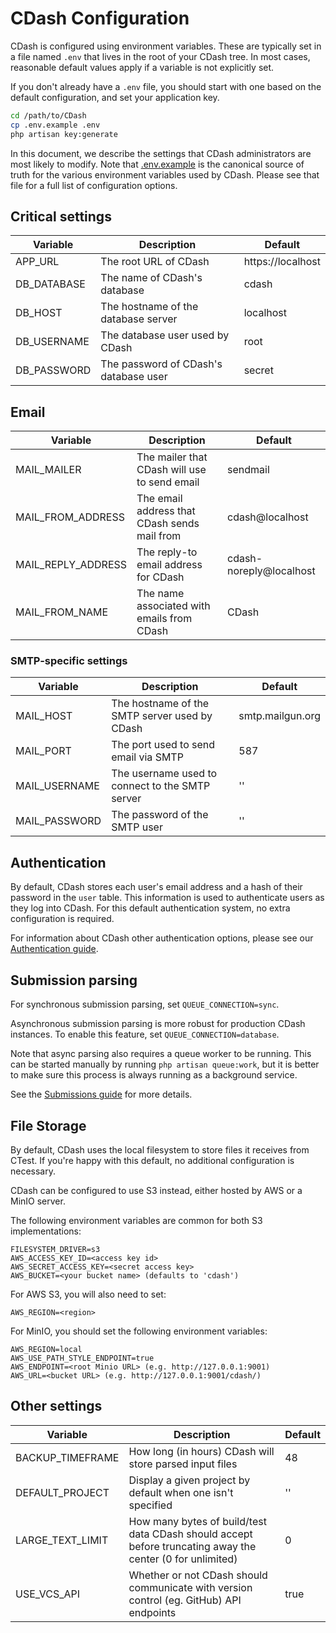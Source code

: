 # CDash Configuration

CDash is configured using environment variables.
These are typically set in a file named `.env` that lives in the root of your
CDash tree. In most cases, reasonable default values apply if a variable is not
explicitly set.

If you don't already have a `.env` file, you should start with
one based on the default configuration, and set your application key.

```bash
cd /path/to/CDash
cp .env.example .env
php artisan key:generate
```

In this document, we describe the settings that CDash administrators are most
likely to modify. Note that [.env.example](../.env.example) is the canonical
source of truth for the various environment variables used by CDash.
Please see that file for a full list of configuration options.

## Critical settings

| Variable  | Description | Default |
| --------- | ----------- | ------- |
| APP_URL | The root URL of CDash | https://localhost |
| DB_DATABASE | The name of CDash's database | cdash |
| DB_HOST | The hostname of the database server | localhost |
| DB_USERNAME | The database user used by CDash | root |
| DB_PASSWORD | The password of CDash's database user | secret |

## Email

| Variable  | Description | Default |
| --------- | ----------- | ------- |
| MAIL_MAILER | The mailer that CDash will use to send email | sendmail |
| MAIL_FROM_ADDRESS | The email address that CDash sends mail from | cdash@localhost |
| MAIL_REPLY_ADDRESS | The reply-to email address for CDash | cdash-noreply@localhost |
| MAIL_FROM_NAME | The name associated with emails from CDash | CDash |

### SMTP-specific settings

| Variable  | Description | Default |
| --------- | ----------- | ------- |
| MAIL_HOST | The hostname of the SMTP server used by CDash | smtp.mailgun.org |
| MAIL_PORT | The port used to send email via SMTP | 587 |
| MAIL_USERNAME | The username used to connect to the SMTP server | '' |
| MAIL_PASSWORD | The password of the SMTP user | '' |

## Authentication
By default, CDash stores each user's email address and a hash of their password
in the `user` table. This information is used to authenticate users as they log
into CDash. For this default authentication system, no extra configuration
is required.

For information about CDash other authentication options, please see our
[Authentication guide](authentication.md).

## Submission parsing

For synchronous submission parsing, set `QUEUE_CONNECTION=sync`.

Asynchronous submission parsing is more robust for production CDash instances.
To enable this feature, set `QUEUE_CONNECTION=database`.

Note that async parsing also requires a queue worker to be running.
This can be started manually by running `php artisan queue:work`,
but it is better to make sure this process is always running as a background
service.

See the [Submissions guide](submissions.md) for more details.

## File Storage

By default, CDash uses the local filesystem to store files it receives from CTest.
If you're happy with this default, no additional configuration is necessary.

CDash can be configured to use S3 instead, either hosted by AWS or a MinIO server.

The following environment variables are common for both S3 implementations:
```
FILESYSTEM_DRIVER=s3
AWS_ACCESS_KEY_ID=<access key id>
AWS_SECRET_ACCESS_KEY=<secret access key>
AWS_BUCKET=<your bucket name> (defaults to 'cdash')
```

For AWS S3, you will also need to set:
```
AWS_REGION=<region>
```

For MinIO, you should set the following environment variables:
```
AWS_REGION=local
AWS_USE_PATH_STYLE_ENDPOINT=true
AWS_ENDPOINT=<root Minio URL> (e.g. http://127.0.0.1:9001)
AWS_URL=<bucket URL> (e.g. http://127.0.0.1:9001/cdash/)
```

## Other settings
| Variable  | Description | Default |
| --------- | ----------- | ------- |
| BACKUP_TIMEFRAME |  How long (in hours) CDash will store parsed input files | 48 |
| DEFAULT_PROJECT | Display a given project by default when one isn't specified | '' |
| LARGE_TEXT_LIMIT | How many bytes of build/test data CDash should accept before truncating away the center (0 for unlimited) | 0 |
| USE_VCS_API | Whether or not CDash should communicate with version control (eg. GitHub) API endpoints | true |
